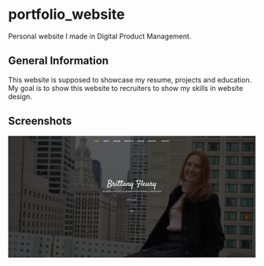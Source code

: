# portfolio_website
Personal website I made in Digital Product Management.


## General Information
This website is supposed to showcase my resume, projects and education. My goal is to show this website to recruiters to show my skills in website design. 

## Screenshots
![](./assets/img/screenshot.png)